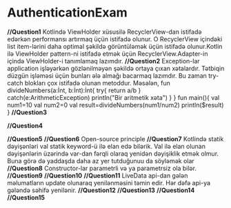 # AuthenticationExam
**//Question1**
Kotlində ViewHolder xüsusilə RecyclerView-dan istifadə edərkən performansı artırmaq üçün istifadə olunur. O RecyclerView içindəki list item-lərini daha optimal şəkildə 
görüntüləmək üçün istifadə olunur.Kotlin ilə ViewHolder pattern-ni istifadə etmək üçün RecyclerView.Adapter-in içində ViewHolder-i tanımlamaq lazımdır.
**//Question2**
Exception-lar application işləyərkən gözlənilməyən şəkildə ortaya çıxan xətalardır. Tətbiqin düzgün işləməsi üçün bunları ələ almağı bacarmaq lazımdır. Bu zaman try-catch 
blokları çox istifadə olunan metoddur.
Məsələn,
fun divideNumbers(a:İnt, b:İnt):İnt{
try{
return a/b
} catch(e:ArithmeticException)
println("Bir aritmetik xəta")
}
}
fun main(){
val num1=10
val num2=0
val result=divideNumbers(num1/num2)
println($result)
}
**//Question3**

**//Question4**

**//Question5**
**//Question6**
Open-source principle
**//Question7**
Kotlində statik dəyişənləri val statik keyword-ü ilə elan edə bilərik. Val ilə elan olunan dəyişənlərin üzərində var-dan fərqli olaraq yenidən dəyişiklik etmək olmur. Buna görə 
də yaddaşda daha az yer tutduğunuu da söyləmək olar
**//Question8**
Constructor-lar parametrli və ya parametrsiz ola bilər. 
**//Question9**
**//Question10**
**//Question11**
LiveData api-dan gələn məlumatların update olunaraq yenilənməsini təmin edir. Hər dəfə api-ya gələndə səhifə yenilənir.
**//Question12**
**//Question13**
**//Question14**
**//Question15**

